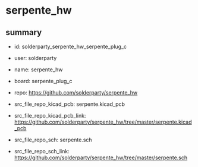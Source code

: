 # serpente_hw
 
## summary 
* id: solderparty_serpente_hw_serpente_plug_c
* user: solderparty
* name: serpente_hw
* board: serpente_plug_c
* repo: https://github.com/solderparty/serpente_hw
* src_file_repo_kicad_pcb: serpente.kicad_pcb
* src_file_repo_kicad_pcb_link: https://github.com/solderparty/serpente_hw/tree/master/serpente.kicad_pcb


* src_file_repo_sch: serpente.sch
* src_file_repo_sch_link: https://github.com/solderparty/serpente_hw/tree/master/serpente.sch






